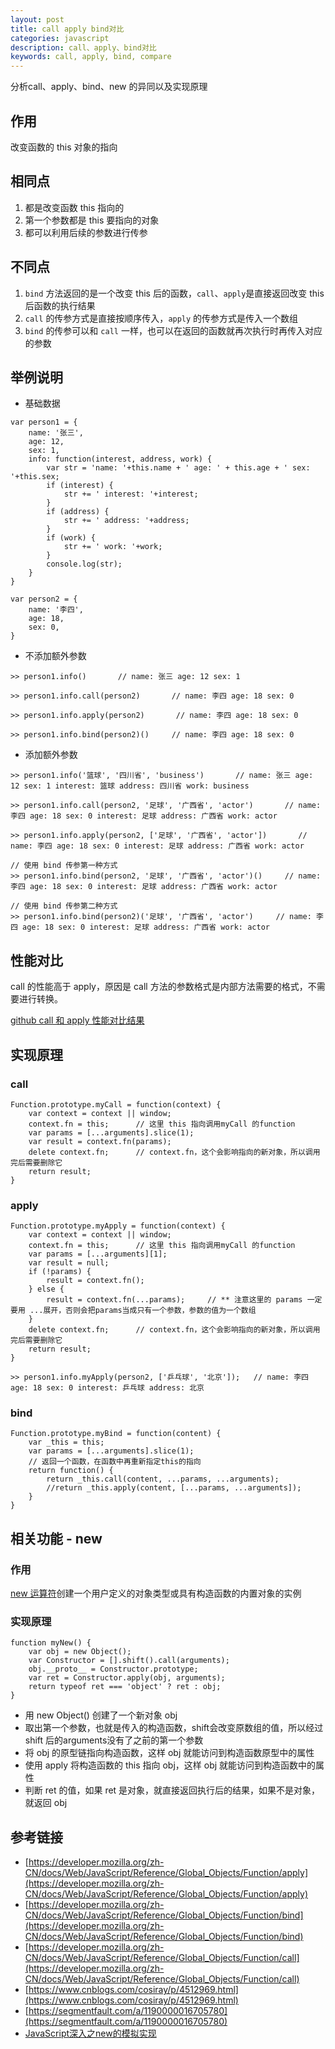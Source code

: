 ```yaml
---
layout: post
title: call apply bind对比
categories: javascript
description: call、apply、bind对比
keywords: call, apply, bind, compare
---
```


分析call、apply、bind、new 的异同以及实现原理

## 作用

改变函数的 this 对象的指向

## 相同点

1. 都是改变函数 this 指向的
2. 第一个参数都是 this 要指向的对象
3. 都可以利用后续的参数进行传参

## 不同点

1. `bind` 方法返回的是一个改变 this 后的函数，`call`、`apply`是直接返回改变 this 后函数的执行结果
2. `call` 的传参方式是直接按顺序传入，`apply` 的传参方式是传入一个数组
3. `bind` 的传参可以和 `call` 一样，也可以在返回的函数就再次执行时再传入对应的参数

## 举例说明

- 基础数据

```
var person1 = {
    name: '张三',
    age: 12,
    sex: 1,
    info: function(interest, address, work) {
        var str = 'name: '+this.name + ' age: ' + this.age + ' sex: '+this.sex;
        if (interest) {
            str += ' interest: '+interest;
        }
        if (address) {
            str += ' address: '+address;
        }
        if (work) {
            str += ' work: '+work;
        }
        console.log(str);
    }
}

var person2 = {
    name: '李四',
    age: 18,
    sex: 0,
}

```

- 不添加额外参数

```
>> person1.info()       // name: 张三 age: 12 sex: 1

>> person1.info.call(person2)       // name: 李四 age: 18 sex: 0

>> person1.info.apply(person2)       // name: 李四 age: 18 sex: 0

>> person1.info.bind(person2)()     // name: 李四 age: 18 sex: 0
```

- 添加额外参数

```
>> person1.info('篮球', '四川省', 'business')       // name: 张三 age: 12 sex: 1 interest: 篮球 address: 四川省 work: business

>> person1.info.call(person2, '足球', '广西省', 'actor')       // name: 李四 age: 18 sex: 0 interest: 足球 address: 广西省 work: actor

>> person1.info.apply(person2, ['足球', '广西省', 'actor'])       // name: 李四 age: 18 sex: 0 interest: 足球 address: 广西省 work: actor

// 使用 bind 传参第一种方式
>> person1.info.bind(person2, '足球', '广西省', 'actor')()     // name: 李四 age: 18 sex: 0 interest: 足球 address: 广西省 work: actor

// 使用 bind 传参第二种方式
>> person1.info.bind(person2)('足球', '广西省', 'actor')     // name: 李四 age: 18 sex: 0 interest: 足球 address: 广西省 work: actor
```

## 性能对比

call 的性能高于 apply，原因是 call 方法的参数格式是内部方法需要的格式，不需要进行转换。

[github call 和 apply 性能对比结果](https://github.com/noneven/__/issues/6)

## 实现原理

### call

```
Function.prototype.myCall = function(context) {
    var context = context || window;
    context.fn = this;      // 这里 this 指向调用myCall 的function
    var params = [...arguments].slice(1);
    var result = context.fn(params);
    delete context.fn;      // context.fn，这个会影响指向的新对象，所以调用完后需要删除它
    return result;
}
```

### apply

```
Function.prototype.myApply = function(context) {
    var context = context || window;
    context.fn = this;      // 这里 this 指向调用myCall 的function
    var params = [...arguments][1];
    var result = null;
    if (!params) {
        result = context.fn();
    } else {
        result = context.fn(...params);     // ** 注意这里的 params 一定要用 ...展开，否则会把params当成只有一个参数，参数的值为一个数组
    }
    delete context.fn;      // context.fn，这个会影响指向的新对象，所以调用完后需要删除它
    return result;
}

>> person1.info.myApply(person2, ['乒乓球', '北京']);   // name: 李四 age: 18 sex: 0 interest: 乒乓球 address: 北京
```

### bind

```
Function.prototype.myBind = function(content) {
    var _this = this;
    var params = [...arguments].slice(1);
    // 返回一个函数，在函数中再重新指定this的指向
    return function() {
        return _this.call(content, ...params, ...arguments);
        //return _this.apply(content, [...params, ...arguments]);
    }
}
```

## 相关功能 - new

### 作用

[new 运算符](https://developer.mozilla.org/zh-CN/docs/Web/JavaScript/Reference/Operators/new)创建一个用户定义的对象类型或具有构造函数的内置对象的实例

### 实现原理

```
function myNew() {
    var obj = new Object();
    var Constructor = [].shift().call(arguments);
    obj.__proto__ = Constructor.prototype;
    var ret = Constructor.apply(obj, arguments);
    return typeof ret === 'object' ? ret : obj;
}
```

- 用 new Object() 创建了一个新对象 obj
- 取出第一个参数，也就是传入的构造函数，shift会改变原数组的值，所以经过 shift 后的arguments没有了之前的第一个参数
- 将 obj 的原型链指向构造函数，这样 obj 就能访问到构造函数原型中的属性
- 使用 apply 将构造函数的 this 指向 obj，这样 obj 就能访问到构造函数中的属性
- 判断 ret 的值，如果 ret 是对象，就直接返回执行后的结果，如果不是对象，就返回 obj

## 参考链接

- [https://developer.mozilla.org/zh-CN/docs/Web/JavaScript/Reference/Global_Objects/Function/apply](https://developer.mozilla.org/zh-CN/docs/Web/JavaScript/Reference/Global_Objects/Function/apply)
- [https://developer.mozilla.org/zh-CN/docs/Web/JavaScript/Reference/Global_Objects/Function/bind](https://developer.mozilla.org/zh-CN/docs/Web/JavaScript/Reference/Global_Objects/Function/bind)
- [https://developer.mozilla.org/zh-CN/docs/Web/JavaScript/Reference/Global_Objects/Function/call](https://developer.mozilla.org/zh-CN/docs/Web/JavaScript/Reference/Global_Objects/Function/call)
- [https://www.cnblogs.com/cosiray/p/4512969.html](https://www.cnblogs.com/cosiray/p/4512969.html)
- [https://segmentfault.com/a/1190000016705780](https://segmentfault.com/a/1190000016705780)
- [JavaScript深入之new的模拟实现](https://juejin.im/post/590a99015c497d005852cf26)